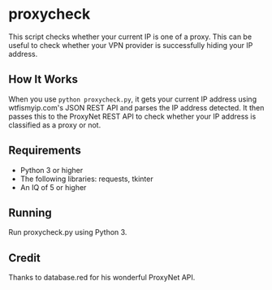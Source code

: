 # proxycheck

This script checks whether your current IP is one of a proxy. This can be useful to check whether your VPN provider is successfully hiding your IP address.

## How It Works

When you use `python proxycheck.py`, it gets your current IP address using wtfismyip.com's JSON REST API and parses the IP address detected. It then passes this to the ProxyNet REST API to check whether your IP address is classified as a proxy or not.

## Requirements

- Python 3 or higher
- The following libraries: requests, tkinter
- An IQ of 5 or higher

## Running

Run proxycheck.py using Python 3.

## Credit

Thanks to database.red for his wonderful ProxyNet API.
